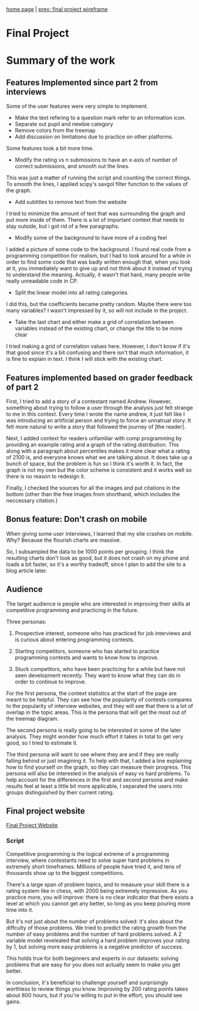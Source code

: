 [home page](https://alex7li.github.io/DataStories/) | [prev: final project wireframe](https://alex7li.github.io/DataStories/final-project-wireframe) 

# Final Project

# Summary of the work

## Features Implemented since part 2 from interviews

Some of the user features were very simple to implement.
- Make the text refering to a question mark refer to an information icon.
- Separate out pupil and newbie category
- Remove colors from the treemap
- Add discussion on limitations due to practice on other platforms.

Some features took a bit more time.

- Modify the rating vs n submissions to have an x-axis of number of correct submissions, and smooth out the lines.

This was just a matter of running the script and counting the correct things. To smooth the lines, I applied scipy's savgol filter function to the values of the graph.

- Add subtitles to remove text from the website

I tried to minimize the amount of text that was surrounding the graph and put more inside of them. There is a lot of important context that needs to stay outside, but i got rid of a few paragraphs.

- Modify some of the background to have more of a coding feel

I added a picture of some code to the background. I found real code from a programming competition for realism, but I had to look around for a while in order to find some code that was badly written enough that, when you look at it, you immediately want to give up and not think about it instead of trying to understand the meaning. Actually, it wasn't that hard, many people write really unreadable code in CP.

- Split the linear model into all rating categories.

I did this, but the coefficients became pretty random. Maybe there were too many variables? I wasn't impressed by it, so will not include in the project.

- Take the last chart and either make a grid of correlation between variables instead of the existing chart, or change the title to be more clear

I tried making a grid of correlation values here. However, I don't know if it's that good since it's a bit confusing and there isn't that much information, it is fine to explain in text. I think I will stick with the existing chart.

<div class="flourish-embed flourish-heatmap" data-src="visualisation/12829168"><script src="https://public.flourish.studio/resources/embed.js"></script></div>

## Features implemented based on grader feedback of part 2

First, I tried to add a story of a contestant named Andrew. However, something about trying to follow a user through the analysis just felt strange to me in this context. Every time I wrote the name andrew, it just felt like I was introducing an artificial person and trying to force an unnatrual story. It felt more natural to write a story that followed the journey of [the reader].

Next, I added context for readers unfamiliar with comp programming by providing an example rating and a graph of the rating distribution. This along with a paragraph about percentiles makes it more clear what a rating of 2100 is, and everyone knows what we are talking about. It does take up a bunch of space, but the problem is fun so I think it's worth it. In fact, the graph is not my own but the color scheme is consistent and it works well so there is no reason to redesign it.

Finally, I checked the sources for all the images and put citations in the bottom (other than the free images from shorthand, which includes the neccessary citation.)

## Bonus feature: Don't crash on mobile

When giving some user interviews, I learned that my site crashes on mobile. Why? Because the flourish charts are massive.

So, I subsampled the data to be 1000 points per grouping. I think the resulting charts don't look as good, but it does not crash on my phone and loads a bit faster, so it's a worthy tradeoff, since I plan to add the site to a blog article later.

## Audience

The target audience is people who are interested in improving their skills at competitive programming and practicing in the future.

Three personas:

1) Prospective interest, someone who has practiced for job interviews and is curious about entering programming contests.

2) Starting competitors, someone who has started to practice programming contests and wants to know how to improve.

3) Stuck competitors, who have been practicing for a while but have not seen development recently. They want to know what they can do in order to continue to improve.

For the first persona, the context statistics at the start of the page are meant to be helpful. They can see how the popularity of contests compares to the popularity of interview websites, and they will see that there is a lot of overlap in the topic areas. This is the persona that will get the most out of the treemap diagram.

The second persona is really going to be interested in some of the later analysis. They might wonder how much effort it takes in total to get very good, so I tried to estimate it.

The third persona will want to see where they are and if they are really falling behind or just imagining it. To help with that, I added a line explaining how to find yourself on the graph, so they can measure their progress. This persona will also be interested in the analysis of easy vs hard problems. To help account for the differences in the first and second persona and make results feel at least a little bit more applicable, I separated the users into groups distinguished by their current rating.



## Final project website

[Final Project Website](https://carnegiemellon.shorthandstories.com/competitive-programming-talent-vs-tenacity/index.html)

### Script

Competitive programming is the logical extreme of a programming interview, where contestants need to solve super hard problems in extremely short timeframes. Millions of people have tried it, and tens of thousands show up to the biggest competitions.

There's a large span of problem topics, and to measure your skill there is a rating system like in chess, with 2000 being extremely impressive. As you practice more, you will improve: there is no clear indicator that there exists a level at which you cannot get any better, so long as you keep pouring more time into it.

But it's not just about the number of problems solved: it's also about the diffculty of those problems. We tried to predict the rating growth from the number of easy problems and the number of hard problems solved. A 2 variable model revelealed that solving a hard problem improves your rating by 1, but solving more easy problems is a negative predictor of success.

This holds true for both beginners and experts in our datasets: solving problems that are easy for you does not actually seem to make you get better.

In conclusion, it's beneficial to challenge yourself and surprisingly worthless to review things you know. Improving by 200 rating points takes about 800 hours, but if you're willing to put in the effort, you should see gains.
